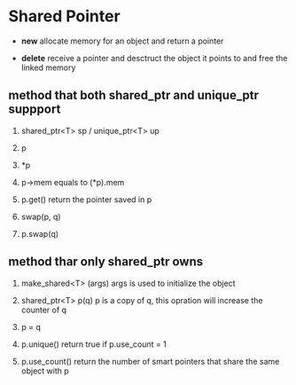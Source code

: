 # __Shared Pointer__

+ __new__ allocate memory for an object and return a pointer

+ __delete__ receive a pointer and desctruct the object it points to and free the linked memory

## method that both __shared_ptr__ and __unique_ptr__ suppport

1. shared_ptr\<T> sp / unique_ptr\<T> up

2. p

3. *p

4. p->mem       equals to (*p).mem

5. p.get()      return the pointer saved in p

6. swap(p, q)

7. p.swap(q)

## method thar only __shared_ptr__ owns

1. make_shared\<T> (args) args is used to initialize the object

2. shared_ptr\<T> p(q) p is a copy of q, this opration will increase the counter of q

3. p = q

4. p.unique() return true if p.use_count = 1

5. p.use_count() return the number of smart pointers that share the same object with p
